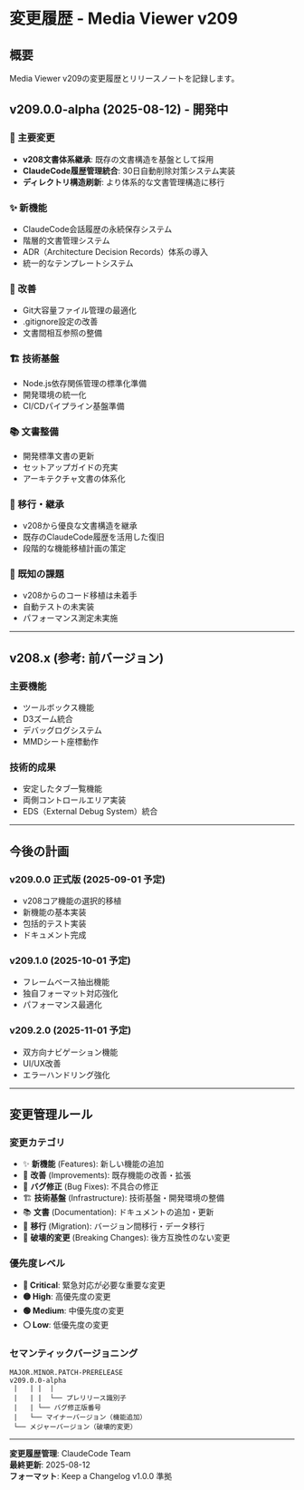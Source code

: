 # 変更履歴 - Media Viewer v209

## 概要
Media Viewer v209の変更履歴とリリースノートを記録します。

## v209.0.0-alpha (2025-08-12) - 開発中

### 🎯 主要変更
- **v208文書体系継承**: 既存の文書構造を基盤として採用
- **ClaudeCode履歴管理統合**: 30日自動削除対策システム実装
- **ディレクトリ構造刷新**: より体系的な文書管理構造に移行

### ✨ 新機能
- ClaudeCode会話履歴の永続保存システム
- 階層的文書管理システム
- ADR（Architecture Decision Records）体系の導入
- 統一的なテンプレートシステム

### 🔧 改善
- Git大容量ファイル管理の最適化
- .gitignore設定の改善
- 文書間相互参照の整備

### 🏗️ 技術基盤
- Node.js依存関係管理の標準化準備
- 開発環境の統一化
- CI/CDパイプライン基盤準備

### 📚 文書整備
- 開発標準文書の更新
- セットアップガイドの充実
- アーキテクチャ文書の体系化

### 🔄 移行・継承
- v208から優良な文書構造を継承
- 既存のClaudeCode履歴を活用した復旧
- 段階的な機能移植計画の策定

### 🚨 既知の課題
- v208からのコード移植は未着手
- 自動テストの未実装
- パフォーマンス測定未実施

---

## v208.x (参考: 前バージョン)

### 主要機能
- ツールボックス機能
- D3ズーム統合
- デバッグログシステム
- MMDシート座標動作

### 技術的成果
- 安定したタブ一覧機能
- 両側コントロールエリア実装
- EDS（External Debug System）統合

---

## 今後の計画

### v209.0.0 正式版 (2025-09-01 予定)
- v208コア機能の選択的移植
- 新機能の基本実装
- 包括的テスト実装
- ドキュメント完成

### v209.1.0 (2025-10-01 予定)
- フレームベース抽出機能
- 独自フォーマット対応強化
- パフォーマンス最適化

### v209.2.0 (2025-11-01 予定)
- 双方向ナビゲーション機能
- UI/UX改善
- エラーハンドリング強化

---

## 変更管理ルール

### 変更カテゴリ
- ✨ **新機能** (Features): 新しい機能の追加
- 🔧 **改善** (Improvements): 既存機能の改善・拡張
- 🐛 **バグ修正** (Bug Fixes): 不具合の修正
- 🏗️ **技術基盤** (Infrastructure): 技術基盤・開発環境の整備
- 📚 **文書** (Documentation): ドキュメントの追加・更新
- 🔄 **移行** (Migration): バージョン間移行・データ移行
- 🚨 **破壊的変更** (Breaking Changes): 後方互換性のない変更

### 優先度レベル
- **🔴 Critical**: 緊急対応が必要な重要な変更
- **🟡 High**: 高優先度の変更
- **🟢 Medium**: 中優先度の変更
- **⚪ Low**: 低優先度の変更

### セマンティックバージョニング
```
MAJOR.MINOR.PATCH-PRERELEASE
v209.0.0-alpha
 |   | |  |
 |   | |  └── プレリリース識別子
 |   | └── バグ修正版番号
 |   └── マイナーバージョン（機能追加）
 └── メジャーバージョン（破壊的変更）
```

---

**変更履歴管理**: ClaudeCode Team  
**最終更新**: 2025-08-12  
**フォーマット**: Keep a Changelog v1.0.0 準拠